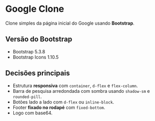 # Google Clone

Clone simples da página inicial do Google usando **Bootstrap**.

## Versão do Bootstrap
- Bootstrap 5.3.8
- Bootstrap Icons 1.10.5

## Decisões principais
- Estrutura **responsiva** com `container`, `d-flex` e `flex-column`.
- Barra de pesquisa arredondada com sombra usando `shadow-sm` e `rounded-pill`.
- Botões lado a lado com `d-flex` ou `inline-block`.
- Footer **fixado no rodapé** com `fixed-bottom`.
- Logo com base64.


